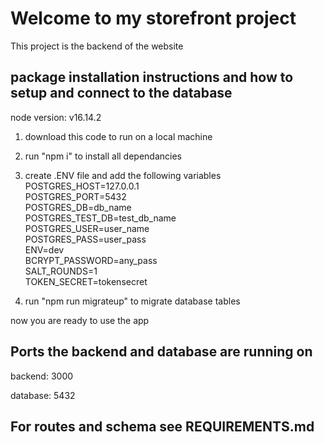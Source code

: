 # Welcome to my storefront project

  This project is the backend of the website

## package installation instructions and how to setup and connect to the database
node version: v16.14.2
1. download this code to run on a local machine
2. run "npm i" to install all dependancies
3. create .ENV file and add the following variables
    POSTGRES_HOST=127.0.0.1         
    POSTGRES_PORT=5432     
    POSTGRES_DB=db_name   
    POSTGRES_TEST_DB=test_db_name   
    POSTGRES_USER=user_name    
    POSTGRES_PASS=user_pass   
    ENV=dev   
    BCRYPT_PASSWORD=any_pass   
    SALT_ROUNDS=1   
    TOKEN_SECRET=tokensecret   


4. run "npm run migrateup" to migrate database tables



now you are ready to use the app

## Ports the backend and database are running on
backend: 3000

database: 5432

## For routes and schema see REQUIREMENTS.md

